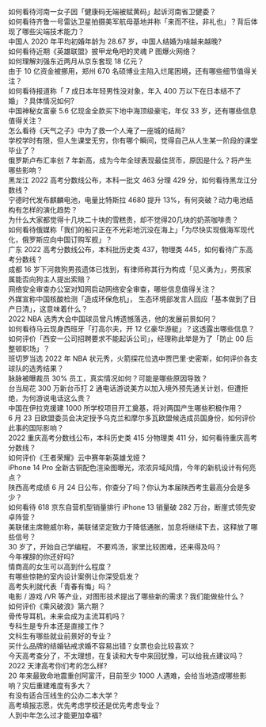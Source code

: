 如何看待河南一女子因「健康码无端被赋黄码」起诉河南省卫健委？  
如何看待齐鲁一号雷达卫星拍摄美军航母基地并称「来而不往，非礼也」？背后体现了哪些尖端技术能力？  
中国人 2020 年平均初婚年龄为 28.67 岁，中国人结婚为啥越来越晚?  
如何看待近期《英雄联盟》披甲龙龟吧的灵魂 P 图爆火网络？  
如何理解刘强东近两月从京东套现 18 亿元？  
由于 10 亿资金被挪用，郑州 670 名硕博业主陷入烂尾困境，还有哪些细节值得关注？  
如何看待报道称「 7 成日本年轻男性没对象，年入 400 万以下在日本结不了婚」？具体情况如何?  
中国神秘女富豪 5.6 亿现金全款买下地中海顶级豪宅，年仅 33 岁，还有哪些信息值得关注？  
怎么看待《天气之子》中为了救一个人淹了一座城的结局?  
学校学时有限，但人生课堂无穷，你有哪个瞬间，觉得自己从人生某一阶段的课堂毕业了？  
俄罗斯卢布汇率创 7 年新高，成为今年全球表现最佳货币，原因是什么？将产生哪些影响？  
黑龙江 2022 高考分数线公布，本科一批文 463 分理 429 分，如何看待黑龙江分数线？  
宁德时代发布麒麟电池，电量比特斯拉 4680 提升 13%，有何突破？动力电池结构有怎样的演化趋势？  
为什么大家都觉得十几块二十块的雪糕贵，却不觉得20几块的奶茶咖啡贵？  
如何看待俄媒称「我们的船只正在不光彩地沉没在海上」「为尽快实现俄海军现代化，俄罗斯应向中国订购军舰」？  
广东 2022 高考分数线公布，本科批历史类 437，物理类 445，如何看待广东高考分数线？  
成都  16 岁下河救狗男孩遗体已找到，有律师称其行为构成「见义勇为」，男孩家属能否向狗主人提出索赔？  
网络安全审查办公室对知网启动网络安全审查，哪些信息值得关注？  
外媒宣称中国核酸检测「造成环保危机」， 生态环境部发言人回应「基本做到了日产日清」，这意味着什么？  
2022 NBA 选秀大会中国球员曾凡博遗憾落选，他的发展前景如何？  
如何看待马云现身西班牙「打高尔夫，开 12 亿豪华游艇」？这透露出哪些信息？  
如何评价「西安一公司招聘要求不能起诉公司」，经理称此举是为了「防止 00 后整顿职场」？  
班切罗当选 2022 年 NBA 状元秀，火箭探花位选中贾巴里·史密斯，如何评价各支球队的选秀结果？  
脉脉被曝裁员 30% 员工，真实情况如何？可能是哪些原因导致？  
台当局花 300 万新台币打 2 通电话游说美方以加入境外预先通关计划，但遭拒绝，为何游说电话这么贵？  
中国在伊拉克援建 1000 所学校项目开工奠基，将对两国产生哪些积极作用？  
6 月 23 日欧盟委员会决定授予乌克兰和摩尔多瓦欧盟候选成员国身份，如何评价此事的国际影响？  
2022 重庆高考分数线公布，本科历史类 415 分物理类 411 分，如何看待重庆高考分数线？  
如何评价《王者荣耀》云中赛年新英雄戈娅？  
iPhone 14 Pro 全新古铜配色渲染图曝光，浓浓异域风情，今年的新机设计有何亮点？  
陕西高考成绩 6 月 24 日公布，你查分了吗？你认为本届陕西考生最高分会是多少？  
如何看待 618 京东自营机型销量排行 iPhone 13 销量破 282 万台，断崖式领先安卓阵营？  
美联储主席鲍威尔称，美联储坚定致力于降低通胀，加息将继续下去，这释放了哪些信号？  
30 岁了，开始自己学编程， 不要鸡汤，家里比较困难，还来得及吗？  
今年裸辞的你还好吗?  
情商高的女生可以高到什么程度？  
有哪些惊艳的室内设计案例让你深受启发？  
高考失利就代表「青春有悔」吗？  
电影 / 游戏 /VR 等产业，对图形技术提出了哪些新的需求？我们能做些什么？  
如何评价《乘风破浪》第六期？  
骨传导耳机，未来会成为主流耳机吗？  
专科生是专升本还是直接工作？  
文科生有哪些就业前景好的专业？  
买什么品牌的结婚钻戒求婚不容易出错？女票也会比较喜欢？  
今天高考查分了，不太理想，在复读和大专中来回犹豫，可以给我点建议吗？  
2022 天津高考你们考的怎么样?  
20 年来最致命地震重创阿富汗，目前至少 1000 人遇难，会给当地造成哪些影响？灾后重建难度有多大？  
有没有适合压线生的公办二本大学？  
高考填报志愿，优先考虑学校还是优先考虑专业？  
人到中年怎么过才能更加幸福?  
